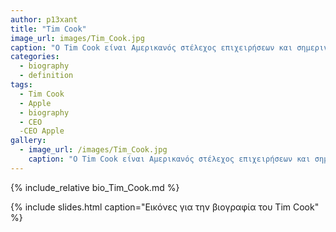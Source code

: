 ```yaml
---
author: p13xant
title: "Tim Cook"
image_url: images/Tim_Cook.jpg
caption: "O Tim Cook είναι Αμερικανός στέλεχος επιχειρήσεων και σημερινός διευθύνων σύμβουλος της Apple "
categories:
  - biography
  - definition
tags:
  - Tim Cook 
  - Apple
  - biography
  - CEO
  -CEO Apple
gallery:
  - image_url: /images/Tim_Cook.jpg
    caption: "O Tim Cook είναι Αμερικανός στέλεχος επιχειρήσεων και σημερινός διευθύνων σύμβουλος της Apple"
---
```


{% include_relative bio_Tim_Cook.md %}

{% include slides.html caption="Εικόνες για την βιογραφία του Tim Cook" %}

